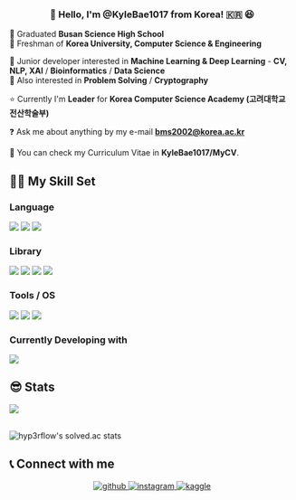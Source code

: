 ### <div align="center">👋 Hello, I'm @KyleBae1017 from Korea! 🇰🇷 😆 </div>  
  

🏫 Graduated **Busan Science High School**\
🐯 Freshman of **Korea University, Computer Science & Engineering** 
  
🌱 Junior developer interested in **Machine Learning & Deep Learning** - **CV, NLP, XAI** / **Bioinformatics** / **Data Science**\
🔑 Also interested in **Problem Solving** / **Cryptography**

⭐️ Currently I'm **Leader** for **Korea Computer Science Academy (고려대학교 전산학술부)**   
  
❓ Ask me about anything by my e-mail **bms2002@korea.ac.kr**

📄 You can check my Curriculum Vitae in **KyleBae1017/MyCV**.
 
## 🧑‍💻 My Skill Set  

### Language  
<img src="https://img.shields.io/badge/Python-3776AB?style=rounded-lg&logo=Python&logoColor=yellow"/> <img src="https://img.shields.io/badge/C-A8B9CC?style=rounded-lg&logo=C&logoColor=orange"/> <img src="https://img.shields.io/badge/C++-00599C?style=rounded-lg&logo=cplusplus&logoColor=white">
### Library
<img src="https://img.shields.io/badge/Tensorflow-FF6F00?style=rounded-lg&logo=Tensorflow&logoColor=white"/> <img src="https://img.shields.io/badge/Keras-D00000?style=rounded-lg&logo=Keras&logoColor=white"/> <img src="https://img.shields.io/badge/scikit--learn-F7931E?style=rounded-lg&logo=scikit-learn&logoColor=blue"/> <img src="https://img.shields.io/badge/NumPy-013243?style=rounded-lg&logo=NumPy&logoColor=orange"/>
### Tools / OS
<img src="https://img.shields.io/badge/Linux-FCC624?style=rounded-lg&logo=Linux&logoColor=black"/> <img src="https://img.shields.io/badge/Conda--Forge-000000?style=rounded-lg&logo=Conda-Forge&logoColor=white"/> <img src="https://img.shields.io/badge/Anaconda-44A833?style=rounded-lg&logo=Anaconda&logoColor=white"/> 

### Currently Developing with
<img src="https://img.shields.io/badge/MacBook M1 Air-000000?style=rounded-lg&logo=macOS&logoColor=white"/>

## 😎 Stats  
<div align="left"><img src="https://github-readme-stats.vercel.app/api?username=KyleBae1017&show_icons=true&count_private=true&hide_border=true" align="center" /></div>  

<br/>  

![hyp3rflow's solved.ac stats](https://github-readme-solvedac.hyp3rflow.vercel.app/api/?handle=bms2002)

## 📞 Connect with me  
<div align="center">
<a href="https://github.com/KyleBae1017" target="_blank">
<img src=https://img.shields.io/badge/github-%2324292e.svg?&style=for-the-badge&logo=github&logoColor=white alt=github style="margin-bottom: 5px;" />
</a>
<a href="https://instagram.com/bae_ms_1017" target="_blank">
<img src=https://img.shields.io/badge/instagram-%23000000.svg?&style=for-the-badge&logo=instagram&logoColor=white alt=instagram style="margin-bottom: 5px;" />
</a>
<a href="https://www.kaggle.com/bms2002" target="_blank">
<img src=https://img.shields.io/badge/kaggle-%2344BAE8.svg?&style=for-the-badge&logo=kaggle&logoColor=white alt=kaggle style="margin-bottom: 5px;" />
</a>  
</div>  

<br />


